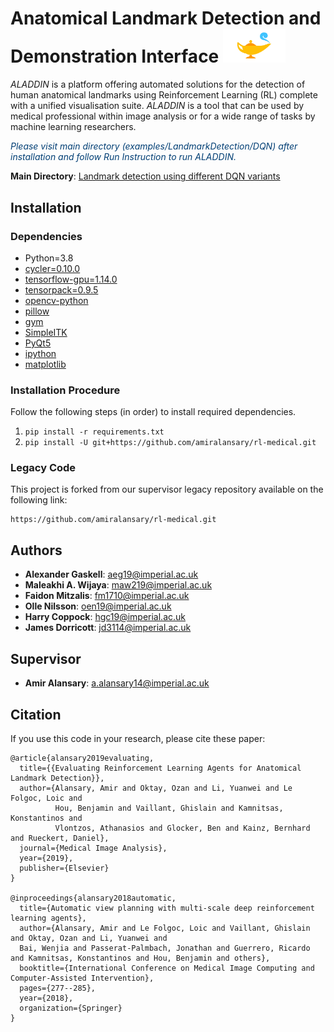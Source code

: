 # **A**natomical **L**andmark **D**etection and **D**emonstration **I**nterface <img src="examples/LandmarkDetection/DQN/images/aladdin.png" width="100" />

*ALADDIN* is a platform offering automated solutions for the detection of human anatomical landmarks using Reinforcement Learning (RL) complete with a unified visualisation suite. *ALADDIN* is a tool that can be used by medical professional within image analysis or for a wide range of tasks by machine learning researchers.  

*<p style='color:#003E74'>Please visit main directory (examples/LandmarkDetection/DQN) after installation and follow Run Instruction to run ALADDIN.</p>*

**Main Directory**: [Landmark detection using different DQN variants](examples/LandmarkDetection/DQN)

## Installation

### Dependencies
+ Python=3.8
+ [cycler=0.10.0](https://pypi.org/project/Cycler/)
+ [tensorflow-gpu=1.14.0](https://pypi.org/project/tensorflow-gpu/)
+ [tensorpack=0.9.5](https://github.com/tensorpack/tensorpack)
+ [opencv-python](https://pypi.org/project/opencv-python/)
+ [pillow](https://pypi.org/project/Pillow/)
+ [gym](https://pypi.org/project/gym/)
+ [SimpleITK](https://pypi.org/project/SimpleITK/)
+ [PyQt5](https://pypi.org/project/PyQt5/)
+ [ipython](https://pypi.org/project/ipython/)
+ [matplotlib](https://pypi.org/project/matplotlib/)

### Installation Procedure
Follow the following steps (in order) to install required dependencies.
1. ``` pip install -r requirements.txt ```
2. ``` pip install -U git+https://github.com/amiralansary/rl-medical.git ```


### Legacy Code
This project is forked from our supervisor legacy repository available on the following link:
```
https://github.com/amiralansary/rl-medical.git
```

## Authors
- **Alexander Gaskell**: aeg19@imperial.ac.uk
- **Maleakhi A. Wijaya**: maw219@imperial.ac.uk
- **Faidon Mitzalis**: fm1710@imperial.ac.uk
- **Olle Nilsson**: oen19@imperial.ac.uk
- **Harry Coppock**:
hgc19@imperial.ac.uk
- **James Dorricott**: jd3114@imperial.ac.uk

## Supervisor
- **Amir Alansary**: a.alansary14@imperial.ac.uk

## Citation

If you use this code in your research, please cite these paper:

```
@article{alansary2019evaluating,
  title={{Evaluating Reinforcement Learning Agents for Anatomical Landmark Detection}},
  author={Alansary, Amir and Oktay, Ozan and Li, Yuanwei and Le Folgoc, Loic and 
          Hou, Benjamin and Vaillant, Ghislain and Kamnitsas, Konstantinos and 
          Vlontzos, Athanasios and Glocker, Ben and Kainz, Bernhard and Rueckert, Daniel},
  journal={Medical Image Analysis},
  year={2019},
  publisher={Elsevier}
}

@inproceedings{alansary2018automatic,
  title={Automatic view planning with multi-scale deep reinforcement learning agents},
  author={Alansary, Amir and Le Folgoc, Loic and Vaillant, Ghislain and Oktay, Ozan and Li, Yuanwei and 
  Bai, Wenjia and Passerat-Palmbach, Jonathan and Guerrero, Ricardo and Kamnitsas, Konstantinos and Hou, Benjamin and others},
  booktitle={International Conference on Medical Image Computing and Computer-Assisted Intervention},
  pages={277--285},
  year={2018},
  organization={Springer}
}
 ```
